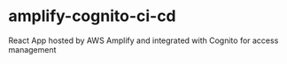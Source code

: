 # amplify-cognito-ci-cd
React App hosted by AWS Amplify and integrated with Cognito for access management
